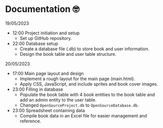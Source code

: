 # Documentation 🤓

19/05/2023

- 12:00 Project initiation and setup
    - Set up GitHub repository.
- 22:00 Database setup
    - Create a database file (.db) to store book and user information.
    - Design the book table and user table structure.


20/05/2023

- 17:00 Main page layout and design
    - Implement a rough layout for the main page (main.html).
    - Apply CSS, JavaScript, and include sprites and book cover images.
- 23:00 Filling in database
    - Populate the book table with 4 book entities to the book table and add an admin entity to the user table.
    - Changed `OpenSourceProject.db` to `OpenSourceDatabase.db`.
- 23:00 Spreadsheet containing data
    - Compile book data in an Excel file for easier management and reference.
